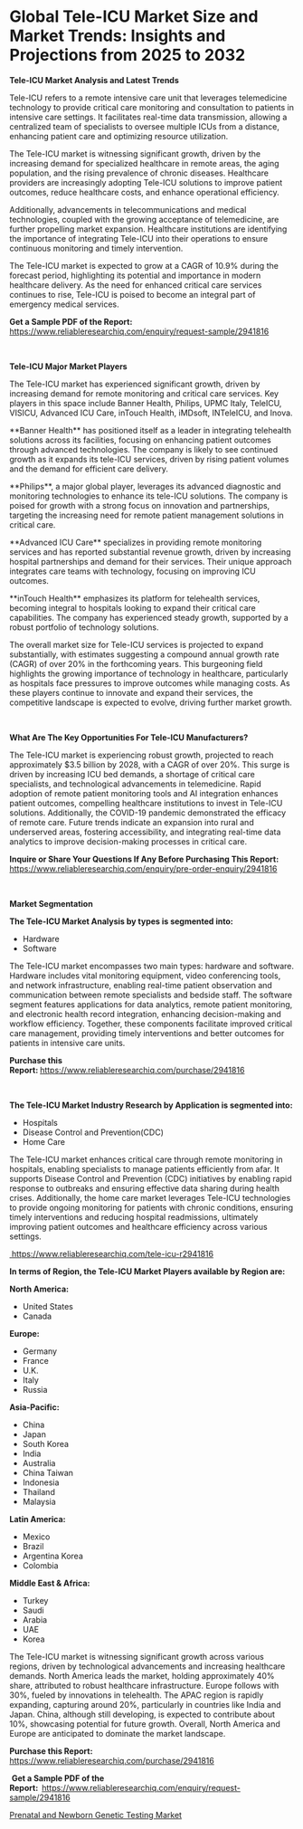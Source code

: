 <p><h1>Global Tele-ICU Market Size and Market Trends: Insights and Projections from 2025 to 2032</h1></p><p><strong>Tele-ICU Market Analysis and Latest Trends</strong></p>
<p><p>Tele-ICU refers to a remote intensive care unit that leverages telemedicine technology to provide critical care monitoring and consultation to patients in intensive care settings. It facilitates real-time data transmission, allowing a centralized team of specialists to oversee multiple ICUs from a distance, enhancing patient care and optimizing resource utilization.</p><p>The Tele-ICU market is witnessing significant growth, driven by the increasing demand for specialized healthcare in remote areas, the aging population, and the rising prevalence of chronic diseases. Healthcare providers are increasingly adopting Tele-ICU solutions to improve patient outcomes, reduce healthcare costs, and enhance operational efficiency. </p><p>Additionally, advancements in telecommunications and medical technologies, coupled with the growing acceptance of telemedicine, are further propelling market expansion. Healthcare institutions are identifying the importance of integrating Tele-ICU into their operations to ensure continuous monitoring and timely intervention.</p><p>The Tele-ICU market is expected to grow at a CAGR of 10.9% during the forecast period, highlighting its potential and importance in modern healthcare delivery. As the need for enhanced critical care services continues to rise, Tele-ICU is poised to become an integral part of emergency medical services.</p></p>
<p><strong>Get a Sample PDF of the Report:&nbsp;</strong> <a href="https://www.reliableresearchiq.com/enquiry/request-sample/2941816?utm_campaign=3027&utm_medium=2&utm_source=Github&utm_content=ia&utm_term=15032025&utm_id=tele-icu">https://www.reliableresearchiq.com/enquiry/request-sample/2941816</a></p>
<p>&nbsp;</p>
<p><strong>Tele-ICU Major Market Players</strong></p>
<p><p>The Tele-ICU market has experienced significant growth, driven by increasing demand for remote monitoring and critical care services. Key players in this space include Banner Health, Philips, UPMC Italy, TeleICU, VISICU, Advanced ICU Care, inTouch Health, iMDsoft, INTeleICU, and Inova.</p><p>**Banner Health** has positioned itself as a leader in integrating telehealth solutions across its facilities, focusing on enhancing patient outcomes through advanced technologies. The company is likely to see continued growth as it expands its tele-ICU services, driven by rising patient volumes and the demand for efficient care delivery.</p><p>**Philips**, a major global player, leverages its advanced diagnostic and monitoring technologies to enhance its tele-ICU solutions. The company is poised for growth with a strong focus on innovation and partnerships, targeting the increasing need for remote patient management solutions in critical care.</p><p>**Advanced ICU Care** specializes in providing remote monitoring services and has reported substantial revenue growth, driven by increasing hospital partnerships and demand for their services. Their unique approach integrates care teams with technology, focusing on improving ICU outcomes.</p><p>**inTouch Health** emphasizes its platform for telehealth services, becoming integral to hospitals looking to expand their critical care capabilities. The company has experienced steady growth, supported by a robust portfolio of technology solutions.</p><p>The overall market size for Tele-ICU services is projected to expand substantially, with estimates suggesting a compound annual growth rate (CAGR) of over 20% in the forthcoming years. This burgeoning field highlights the growing importance of technology in healthcare, particularly as hospitals face pressures to improve outcomes while managing costs. As these players continue to innovate and expand their services, the competitive landscape is expected to evolve, driving further market growth.</p></p>
<p>&nbsp;</p>
<p><strong>What Are The Key Opportunities For Tele-ICU Manufacturers?</strong></p>
<p><p>The Tele-ICU market is experiencing robust growth, projected to reach approximately $3.5 billion by 2028, with a CAGR of over 20%. This surge is driven by increasing ICU bed demands, a shortage of critical care specialists, and technological advancements in telemedicine. Rapid adoption of remote patient monitoring tools and AI integration enhances patient outcomes, compelling healthcare institutions to invest in Tele-ICU solutions. Additionally, the COVID-19 pandemic demonstrated the efficacy of remote care. Future trends indicate an expansion into rural and underserved areas, fostering accessibility, and integrating real-time data analytics to improve decision-making processes in critical care.</p></p>
<p><strong>Inquire or Share Your Questions If Any Before Purchasing This Report:</strong> <a href="https://www.reliableresearchiq.com/enquiry/pre-order-enquiry/2941816?utm_campaign=3027&utm_medium=2&utm_source=Github&utm_content=ia&utm_term=15032025&utm_id=tele-icu">https://www.reliableresearchiq.com/enquiry/pre-order-enquiry/2941816</a></p>
<p>&nbsp;</p>
<p><strong>Market Segmentation</strong></p>
<p><strong>The Tele-ICU Market Analysis by types is segmented into:</strong></p>
<p><ul><li>Hardware</li><li>Software</li></ul></p>
<p><p>The Tele-ICU market encompasses two main types: hardware and software. Hardware includes vital monitoring equipment, video conferencing tools, and network infrastructure, enabling real-time patient observation and communication between remote specialists and bedside staff. The software segment features applications for data analytics, remote patient monitoring, and electronic health record integration, enhancing decision-making and workflow efficiency. Together, these components facilitate improved critical care management, providing timely interventions and better outcomes for patients in intensive care units.</p></p>
<p><strong>Purchase this Report:&nbsp;</strong><a href="https://www.reliableresearchiq.com/purchase/2941816?utm_campaign=3027&utm_medium=2&utm_source=Github&utm_content=ia&utm_term=15032025&utm_id=tele-icu">https://www.reliableresearchiq.com/purchase/2941816</a></p>
<p>&nbsp;</p>
<p><strong>The Tele-ICU Market Industry Research by Application is segmented into:</strong></p>
<p><ul><li>Hospitals</li><li>Disease Control and Prevention(CDC)</li><li>Home Care</li></ul></p>
<p><p>The Tele-ICU market enhances critical care through remote monitoring in hospitals, enabling specialists to manage patients efficiently from afar. It supports Disease Control and Prevention (CDC) initiatives by enabling rapid response to outbreaks and ensuring effective data sharing during health crises. Additionally, the home care market leverages Tele-ICU technologies to provide ongoing monitoring for patients with chronic conditions, ensuring timely interventions and reducing hospital readmissions, ultimately improving patient outcomes and healthcare efficiency across various settings.</p></p>
<p><a href="https://www.reliableresearchiq.com/tele-icu-r2941816?utm_campaign=3027&utm_medium=2&utm_source=Github&utm_content=ia&utm_term=15032025&utm_id=tele-icu">&nbsp;https://www.reliableresearchiq.com/tele-icu-r2941816</a></p>
<p><strong>In terms of Region, the Tele-ICU Market Players available by Region are:</strong></p>
<p>
    <p> <strong> North America: </strong>
        <ul>
            <li>United States</li>
            <li>Canada</li>
        </ul>
        </p> 
    <p> <strong> Europe: </strong>
        <ul>
            <li>Germany</li>
            <li>France</li>
            <li>U.K.</li>
            <li>Italy</li>
            <li>Russia</li>
        </ul>
        </p> 
    <p> <strong> Asia-Pacific: </strong>
        <ul>
            <li>China</li>
            <li>Japan</li>
            <li>South Korea</li>
            <li>India</li>
            <li>Australia</li>
            <li>China Taiwan</li>
            <li>Indonesia</li>
            <li>Thailand</li>
            <li>Malaysia</li>
        </ul>
        </p> 
    <p> <strong> Latin America: </strong>
        <ul>
            <li>Mexico</li>
            <li>Brazil</li>
            <li>Argentina Korea</li>
            <li>Colombia</li>
        </ul>
        </p> 
    <p> <strong> Middle East & Africa: </strong>
        <ul>
            <li>Turkey</li>
            <li>Saudi</li>
            <li>Arabia</li>
            <li>UAE</li>
            <li>Korea</li>
        </ul>
    </p>
    </p>
<p><p>The Tele-ICU market is witnessing significant growth across various regions, driven by technological advancements and increasing healthcare demands. North America leads the market, holding approximately 40% share, attributed to robust healthcare infrastructure. Europe follows with 30%, fueled by innovations in telehealth. The APAC region is rapidly expanding, capturing around 20%, particularly in countries like India and Japan. China, although still developing, is expected to contribute about 10%, showcasing potential for future growth. Overall, North America and Europe are anticipated to dominate the market landscape.</p></p>
<p><strong>Purchase this Report: </strong><a href="https://www.reliableresearchiq.com/purchase/2941816?utm_campaign=3027&utm_medium=2&utm_source=Github&utm_content=ia&utm_term=15032025&utm_id=tele-icu">https://www.reliableresearchiq.com/purchase/2941816</a></p>
<p>&nbsp;<strong>Get a Sample PDF of the Report:&nbsp;&nbsp;</strong><a href="https://www.reliableresearchiq.com/enquiry/request-sample/2941816?utm_campaign=3027&utm_medium=2&utm_source=Github&utm_content=ia&utm_term=15032025&utm_id=tele-icu">https://www.reliableresearchiq.com/enquiry/request-sample/2941816</a></p>
<p><strong></strong></p>
<p><p><a href="https://github.com/leehihkl/Market-Research-Report-List-1/blob/main/prenatal-and-newborn-genetic-testing-market.md?utm_campaign=3027&utm_medium=2&utm_source=Github&utm_content=ia&utm_term=15032025&utm_id=tele-icu">Prenatal and Newborn Genetic Testing Market</a></p></p>
